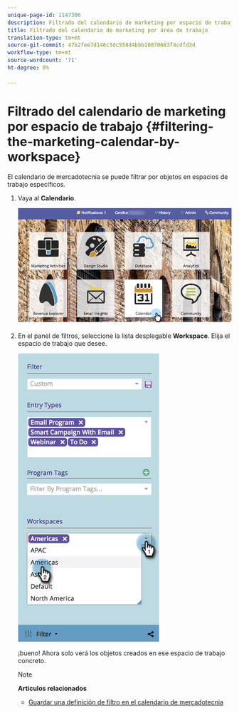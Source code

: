 ```yaml
---
unique-page-id: 1147306
description: Filtrado del calendario de marketing por espacio de trabajo - Documentos de marketing - Documentación del producto
title: Filtrado del calendario de marketing por área de trabajo
translation-type: tm+mt
source-git-commit: 47b2fee7d146c3dc558d4bbb10070683f4cdfd3d
workflow-type: tm+mt
source-wordcount: '71'
ht-degree: 0%

---
```



# Filtrado del calendario de marketing por espacio de trabajo {#filtering-the-marketing-calendar-by-workspace}

El calendario de mercadotecnia se puede filtrar por objetos en espacios de trabajo específicos.

1. Vaya al **Calendario**.

   ![](assets/2017-05-10-15-30-47-1.png)

1. En el panel de filtros, seleccione la lista desplegable **Workspace**. Elija el espacio de trabajo que desee.

   ![](assets/image2014-9-24-11-3a34-3a6.png)

   ¡bueno! Ahora solo verá los objetos creados en ese espacio de trabajo concreto.

   >[!NOTE]
   >
   >**Artículos relacionados**
   >
   >    
   >    
   >    * [Guardar una definición de filtro en el calendario de mercadotecnia](saving-a-filter-definition-in-the-marketing-calendar.md)


